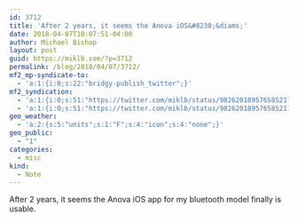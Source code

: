 ```yaml
---
id: 3712
title: 'After 2 years, it seems the Anova iOS&#8230;&diams;'
date: 2018-04-07T10:07:51-04:00
author: Michael Bishop
layout: post
guid: https://miklb.com/?p=3712
permalink: /blog/2018/04/07/3712/
mf2_mp-syndicate-to:
  - 'a:1:{i:0;s:22:"bridgy-publish_twitter";}'
mf2_syndication:
  - 'a:1:{i:0;s:51:"https://twitter.com/miklb/status/982620189576585217";}'
  - 'a:1:{i:0;s:51:"https://twitter.com/miklb/status/982620189576585217";}'
geo_weather:
  - 'a:2:{s:5:"units";s:1:"F";s:4:"icon";s:4:"none";}'
geo_public:
  - "1"
categories:
  - misc
kind:
  - Note
---
```

After 2 years, it seems the Anova iOS app for my bluetooth model finally is usable.